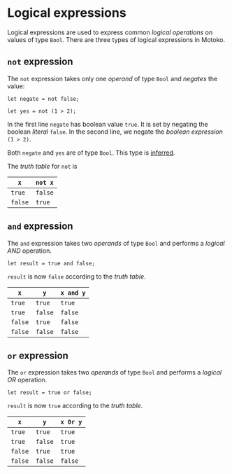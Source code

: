# Logical expressions
Logical expressions are used to express common *logical operations* on values of type `Bool`. There are three types of logical expressions in Motoko.

## `not` expression
The `not` expression takes only one _operand_ of type `Bool` and _negates_ the value:
```motoko
let negate = not false;

let yes = not (1 > 2);
```

In the first line `negate` has boolean value `true`. It is set by negating the boolean _literal_ `false`. In the second line, we negate the _boolean expression_ `(1 > 2)`.

Both `negate` and `yes` are of type `Bool`. This type is [inferred](/common-programming-concepts/types.html).

The _truth table_ for `not` is  

|`x`|`not x`|
|---|---|
|`true`|`false`|
|`false`|`true`|


## `and` expression
The `and` expression takes two _operands_ of type `Bool` and performs a _logical AND_ operation.
```motoko
let result = true and false;
```

`result` is now `false` according to the _truth table_.

|`x`|`y`|`x and y` |
|---|---|---|
|`true`|`true`|`true`|
|`true`|`false`|`false`|
|`false`|`true`|`false`|
|`false`|`false`|`false`|

## `or` expression
The `or` expression takes two _operands_ of type `Bool` and performs a _logical OR_ operation.
```motoko
let result = true or false;
```

`result` is now `true` according to the _truth table_.

|`x`|`y`|`x 0r y` |
|---|---|---|
|`true`|`true`|`true`|
|`true`|`false`|`true`|
|`false`|`true`|`true`|
|`false`|`false`|`false`|
